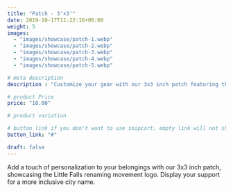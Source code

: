 ```yaml
---
title: "Patch - 3″×3″"
date: 2019-10-17T11:22:16+06:00
weight: 5
images: 
  - "images/showcase/patch-1.webp"
  - "images/showcase/patch-2.webp"
  - "images/showcase/patch-3.webp"
  - "images/showcase/patch-4.webp"
  - "images/showcase/patch-5.webp"

# meta description
description : "Customize your gear with our 3x3 inch patch featuring the Little Falls renaming movement logo"

# product Price
price: "10.00"

# product variation

# button link if you don't want to use snipcart. empty link will not show button
button_link: "#"

draft: false
---
```


Add a touch of personalization to your belongings with our 3x3 inch patch, showcasing the Little Falls renaming movement logo. Display your support for a more inclusive city name.